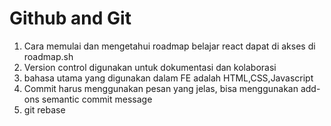 # Github and Git

1. Cara memulai dan mengetahui roadmap belajar react dapat di akses di roadmap.sh
2. Version control digunakan untuk dokumentasi dan kolaborasi
3. bahasa utama yang digunakan dalam FE adalah HTML,CSS,Javascript
4. Commit harus menggunakan pesan yang jelas, bisa menggunakan add-ons semantic commit message
5. git rebase
